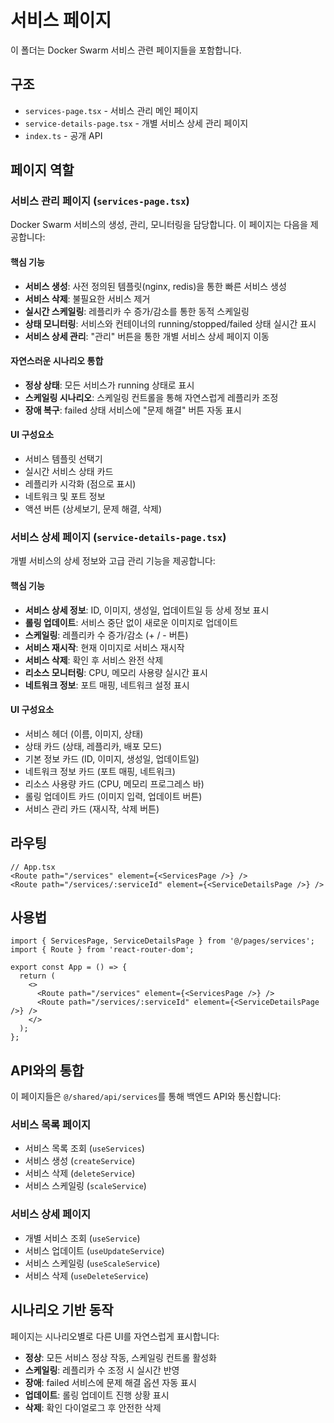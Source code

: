 # 서비스 페이지

이 폴더는 Docker Swarm 서비스 관련 페이지들을 포함합니다.

## 구조

- `services-page.tsx` - 서비스 관리 메인 페이지
- `service-details-page.tsx` - 개별 서비스 상세 관리 페이지
- `index.ts` - 공개 API

## 페이지 역할

### 서비스 관리 페이지 (`services-page.tsx`)

Docker Swarm 서비스의 생성, 관리, 모니터링을 담당합니다. 이 페이지는 다음을 제공합니다:

#### 핵심 기능
- **서비스 생성**: 사전 정의된 템플릿(nginx, redis)을 통한 빠른 서비스 생성
- **서비스 삭제**: 불필요한 서비스 제거
- **실시간 스케일링**: 레플리카 수 증가/감소를 통한 동적 스케일링
- **상태 모니터링**: 서비스와 컨테이너의 running/stopped/failed 상태 실시간 표시
- **서비스 상세 관리**: "관리" 버튼을 통한 개별 서비스 상세 페이지 이동

#### 자연스러운 시나리오 통합
- **정상 상태**: 모든 서비스가 running 상태로 표시
- **스케일링 시나리오**: 스케일링 컨트롤을 통해 자연스럽게 레플리카 조정
- **장애 복구**: failed 상태 서비스에 "문제 해결" 버튼 자동 표시

#### UI 구성요소
- 서비스 템플릿 선택기
- 실시간 서비스 상태 카드
- 레플리카 시각화 (점으로 표시)
- 네트워크 및 포트 정보
- 액션 버튼 (상세보기, 문제 해결, 삭제)

### 서비스 상세 페이지 (`service-details-page.tsx`)

개별 서비스의 상세 정보와 고급 관리 기능을 제공합니다:

#### 핵심 기능
- **서비스 상세 정보**: ID, 이미지, 생성일, 업데이트일 등 상세 정보 표시
- **롤링 업데이트**: 서비스 중단 없이 새로운 이미지로 업데이트
- **스케일링**: 레플리카 수 증가/감소 (+ / - 버튼)
- **서비스 재시작**: 현재 이미지로 서비스 재시작
- **서비스 삭제**: 확인 후 서비스 완전 삭제
- **리소스 모니터링**: CPU, 메모리 사용량 실시간 표시
- **네트워크 정보**: 포트 매핑, 네트워크 설정 표시

#### UI 구성요소
- 서비스 헤더 (이름, 이미지, 상태)
- 상태 카드 (상태, 레플리카, 배포 모드)
- 기본 정보 카드 (ID, 이미지, 생성일, 업데이트일)
- 네트워크 정보 카드 (포트 매핑, 네트워크)
- 리소스 사용량 카드 (CPU, 메모리 프로그레스 바)
- 롤링 업데이트 카드 (이미지 입력, 업데이트 버튼)
- 서비스 관리 카드 (재시작, 삭제 버튼)

## 라우팅

```tsx
// App.tsx
<Route path="/services" element={<ServicesPage />} />
<Route path="/services/:serviceId" element={<ServiceDetailsPage />} />
```

## 사용법

```tsx
import { ServicesPage, ServiceDetailsPage } from '@/pages/services';
import { Route } from 'react-router-dom';

export const App = () => {
  return (
    <>
      <Route path="/services" element={<ServicesPage />} />
      <Route path="/services/:serviceId" element={<ServiceDetailsPage />} />
    </>
  );
};
```

## API와의 통합

이 페이지들은 `@/shared/api/services`를 통해 백엔드 API와 통신합니다:

### 서비스 목록 페이지
- 서비스 목록 조회 (`useServices`)
- 서비스 생성 (`createService`)
- 서비스 삭제 (`deleteService`)
- 서비스 스케일링 (`scaleService`)

### 서비스 상세 페이지
- 개별 서비스 조회 (`useService`)
- 서비스 업데이트 (`useUpdateService`)
- 서비스 스케일링 (`useScaleService`)
- 서비스 삭제 (`useDeleteService`)

## 시나리오 기반 동작

페이지는 시나리오별로 다른 UI를 자연스럽게 표시합니다:
- **정상**: 모든 서비스 정상 작동, 스케일링 컨트롤 활성화
- **스케일링**: 레플리카 수 조정 시 실시간 반영
- **장애**: failed 서비스에 문제 해결 옵션 자동 표시
- **업데이트**: 롤링 업데이트 진행 상황 표시
- **삭제**: 확인 다이얼로그 후 안전한 삭제 